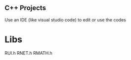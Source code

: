 ## C++ Projects

Use an IDE (like visual studio code) to edit or use the codes

# Libs

RUI.h
RNET.h
RMATH.h
